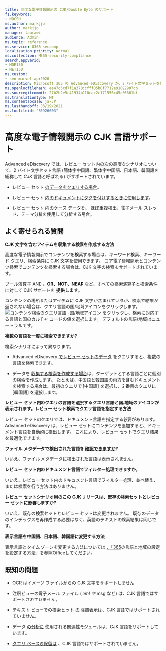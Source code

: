 ```yaml
---
title: 高度な電子情報開示の CJK/Double Byte のサポート
f1.keywords:
- NOCSH
ms.author: markjjo
author: markjjo
manager: laurawi
audience: Admin
ms.topic: reference
ms.service: O365-seccomp
localization_priority: Normal
ms.collection: M365-security-compliance
search.appverid:
- MOE150
- MET150
ms.custom:
- seo-marvel-apr2020
description: Microsoft 365 の Advanced eDiscovery が、2 バイト文字セットを使用する中国語、日本語、韓国語 (CJK) 言語をサポートする方法について説明します。
ms.openlocfilehash: ee47c5cd7f1a378ccfff05b8f7712e91092907cb
ms.sourcegitcommit: 27b2b2e5c41934b918cac2c171556c45e36661bf
ms.translationtype: MT
ms.contentlocale: ja-JP
ms.lasthandoff: 03/19/2021
ms.locfileid: "50926603"
---
```

# <a name="cjk-language-support-for-advanced-ediscovery"></a>高度な電子情報開示の CJK 言語サポート

Advanced eDiscovery では、レビュー セット内の次の高度なシナリオについて、2 バイト文字セット言語 (簡体字中国語、繁体字中国語、日本語、韓国語を総称して *CJK* 言語と呼ばれる) がサポートされています。

- レビュー セット [のデータをクエリする場合](review-set-search.md)。

- レビュー セット [内のドキュメントにタグを付けするときに使用します](tagging-documents.md)。

- レビュー セット [内のケース データを、](analyzing-data-in-review-set.md) ほぼ重複検出、電子メール スレッド、テーマ分析を使用して分析する場合。

## <a name="frequently-asked-questions"></a>よく寄せられる質問

**CJK 文字を含むアイテムを収集する検索を作成する方法**

高度な電子情報開示でコンテンツを[](building-search-queries.md#keyword-searches)検索する場合は[](keyword-queries-and-search-conditions.md)、キーワード検索、キーワード クエリ、検索条件に CJK 文字を使用できます。 コア電子情報開示とコンテンツ検索でコンテンツを検索する場合は、CJK 文字の検索もサポートされています。

ブール演算子 AND  [](keyword-queries-and-search-conditions.md#search-operators) **、OR、NOT、NEAR** など、すべての検索演算子と検索条件に対して CJK サポートを **提供します**。 [](keyword-queries-and-search-conditions.md#search-conditions)

コンテンツの場所またはアイテムに CJK 文字が含まれているが、検索で結果が返されない場合は、クエリ言語の国/地域アイコンをクリックします。 ![コンテンツ検索のクエリ言語 -国/地域アイコン](../media/8d4b60c8-e1f1-40f9-88ae-ee2a7eca0886.png) をクリックし、検索に対応する言語と国のカルチャ コードの値を選択します。 デフォルトの言語/地域はニュートラルです。

**複数の言語を一度に検索できますか?**

検索シナリオによって異なります。

- Advanced eDiscovery [でレビュー セットのデータ](review-set-search.md) をクエリすると、複数の言語を検索できます。

- データを [収集する検索を作成する場合](create-search-to-collect-data.md)は、ターゲットとする言語ごとに個別の検索を作成します。 たとえば、中国語と韓国語の両方を含むドキュメントを検索する場合は、最初のクエリで [中国語] を選択し、2 番目のクエリに [韓国語] を選択します。

**レビュー セット内のクエリの言語を選択するクエリ言語と国/地域のアイコンが表示されます。レビュー セット検索でクエリ言語を指定する方法**

レビュー セットのクエリでは、ドキュメント言語を指定する必要があります。 Advanced eDiscovery は、レビュー セットにコンテンツを追加すると、ドキュメント言語を自動的に検出します。 これにより、レビュー セットでクエリ結果を最適化できます。

**ファイル メタデータで検出された言語を [確認できますか](view-documents-in-review-set.md#file-metadata)?**

いいえ、ファイル メタデータに検出された言語は表示されません。

**レビュー セット内のドキュメント言語でフィルター処理できますか**。

いいえ、レビュー セット内のドキュメント言語でフィルター処理、並べ替え、または検索を行う方法はありません。

**レビュー セットシナリオ用のこの CJK リリースは、既存の検索セットとレビュー セットに影響しますか?**

いいえ、既存の検索セットとレビュー セットは変更されません。 既存のデータのインデックスを再作成する必要はなく、英語のテキストの検索結果は同じです。

**表示言語を中国語、日本語、韓国語に変更する方法**

表示言語とタイム ゾーンを変更する方法については [、「365](/office365/troubleshoot/access-management/set-language-and-region)の言語と地域の設定を設定する方法」を参照Officeしてください。

## <a name="known-issues"></a>既知の問題

- OCR はイメージ ファイルからの CJK 文字をサポートしません

- 注釈ビューの電子メール ファイル (*.eml や[](view-documents-in-review-set.md#annotate-view)*.msg など) は、CJK 言語ではサポートされていません。

- テキスト ビューでの検索ヒット [の](view-documents-in-review-set.md#text-view) 強調表示は、CJK 言語ではサポートされていません。

- データ [の分析に](using-relevance.md) 使用される関連性モジュールは、CJK 言語をサポートしています。

- [クエリ ベースの保留は](managing-holds.md#manage-non-custodial-holds) 、CJK 言語ではサポートされていません。